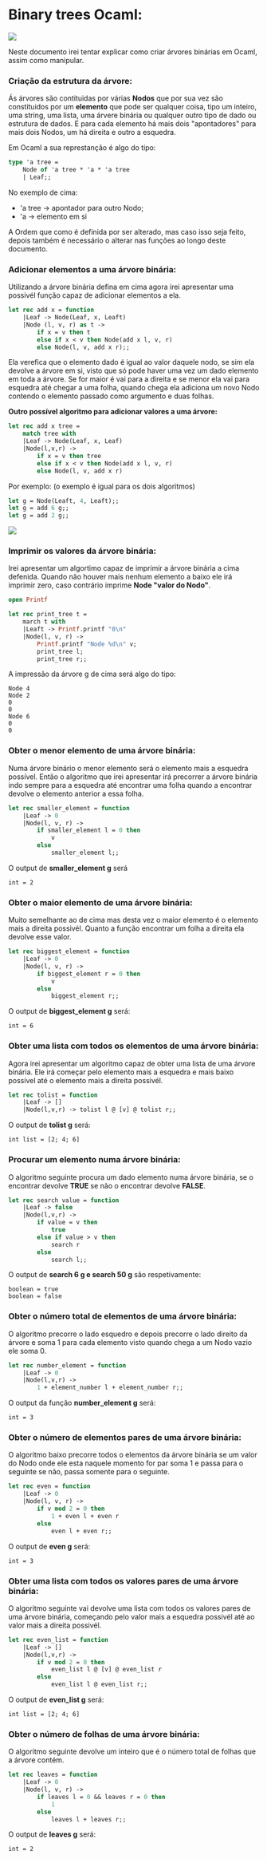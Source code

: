 # Binary trees Ocaml:
![](https://cdn.icon-icons.com/icons2/2107/PNG/512/file_type_ocaml_icon_130288.png)

Neste documento irei tentar explicar como criar árvores binárias em Ocaml, assim como manipular.

### Criação da estrutura da árvore:
Ás árvores são contituidas por várias __Nodos__ que por sua vez são constituidos por um __elemento__ que pode ser qualquer coisa, tipo um inteiro, uma string, uma lista, uma árvere binária ou qualquer outro tipo de dado ou estrutura de dados. E para cada elemento há mais dois "apontadores" para mais dois Nodos, um há direita e outro a esquedra.

Em Ocaml a sua represtanção é algo do tipo:
```ocaml
type 'a tree =
	Node of 'a tree * 'a * 'a tree
	| Leaf;;
```

No exemplo de cima:
- 'a tree -> apontador para outro Nodo;
- 'a -> elemento em si

A Ordem que como é definida por ser alterado, mas caso isso seja feito, depois também é necessário o alterar nas funções ao longo deste documento.

### Adicionar elementos a uma árvore binária:
Utilizando a árvore binária defina em cima agora irei apresentar uma possivél função capaz de adicionar elementos a ela.

```ocaml
let rec add x = function
	|Leaf -> Node(Leaf, x, Leaft)
	|Node (l, v, r) as t ->
		if x = v then t
		else if x < v then Node(add x l, v, r)
		else Node(l, v, add x r);;
```

Ela verefica que o elemento dado é igual ao valor daquele nodo, se sim ela devolve a árvore em si, visto que só pode haver uma vez um dado elemento em toda a árvore. Se for maior é vai para a direita e se menor ela vai para esquedra até chegar a uma folha, quando chega ela adiciona um novo Nodo contendo o elemento passado como argumento e duas folhas.

__Outro possível algoritmo para adicionar valores a uma árvore:__
```ocaml
let rec add x tree =
	match tree with
	|Leaf -> Node(Leaf, x, Leaf)
	|Node(l,v,r) ->
		if x = v then tree
		else if x < v then Node(add x l, v, r)
		else Node(l, v, add x r)
```

Por exemplo: (o exemplo é igual para os dois algoritmos)

```ocaml
let g = Node(Leaft, 4, Leaft);;
let g = add 6 g;;
let g = add 2 g;;
```

![](https://user-images.githubusercontent.com/91985039/178030476-5de2a154-e025-4a77-84f7-60d6c1c233f2.jpeg)

### Imprimir os valores da árvore binária:
Irei apresentar um algortimo capaz de imprimir a árvore binária a cima defenida.
Quando não houver mais nenhum elemento a baixo ele irá imprimir zero, caso contrário imprime __Node "valor do Nodo"__.

```ocaml
open Printf

let rec print_tree t =
	march t with
	|Leaft -> Printf.printf "0\n"
	|Node(l, v, r) ->
		Printf.printf "Node %d\n" v;
		print_tree l;
		print_tree r;;
```

A impressão da árvore g de cima será algo do tipo:

	Node 4
	Node 2
	0
	0
	Node 6
	0
	0

### Obter o menor elemento de uma árvore binária:
Numa árvore binário o menor elemento será o elemento mais a esquedra possível.
Então o algoritmo que irei apresentar irá precorrer a árvore binária indo sempre para a esquedra até encontrar uma folha quando a encontrar devolve o elemento anterior a essa folha.

```ocaml
let rec smaller_element = function
	|Leaf -> 0
	|Node(l, v, r) ->
		if smaller_element l = 0 then
			v
		else
			smaller_element l;;
```

O output de __smaller_element g__ será

	int = 2

### Obter o maior elemento de uma árvore binária:
Muito semelhante ao de cima mas desta vez o maior elemento é o elemento mais a direita possivél. Quanto a função encontrar um folha a direita ela devolve esse valor.

```ocaml
let rec biggest_element = function
	|Leaf -> 0
	|Node(l, v, r) ->
		if biggest_element r = 0 then
			v
		else
			biggest_element r;;
```

O output de __biggest_element g__ será:

	int = 6

### Obter uma lista com todos os elementos de uma árvore binária:
Agora irei apresentar um algoritmo capaz de obter uma lista de uma árvore binária.	 Ele irá começar pelo elemento mais a esquedra e mais baixo possivel até o elemento mais a direita possivél.

```ocaml
let rec tolist = function
	|Leaf -> []
	|Node(l,v,r) -> tolist l @ [v] @ tolist r;; 
```

O output de __tolist g__ será:

	int list = [2; 4; 6]

### Procurar um elemento numa árvore binária:
O algoritmo seguinte procura um dado elemento numa árvore binária, se o encontrar devolve __TRUE__ se não o encontrar devolve __FALSE__.

```ocaml
let rec search value = function
	|Leaf -> false
	|Node(l,v,r) ->
		if value = v then
			true
		else if value > v then
			search r
		else
			search l;; 
```

O output de __search 6 g   e    search 50 g__ são respetivamente:

	boolean = true
	boolean = false

### Obter o número total de elementos de uma árvore binária:
O algoritmo precorre o lado esquedro e depois precorre o lado direito da árvore e soma 1 para cada elemento visto quando chega a um Nodo vazio ele soma 0.

```ocaml
let rec number_element = function
	|Leaf -> 0
	|Node(l,v,r) ->
		1 + element_number l + element_number r;;
```
O output da função __number_element g__ será:

	int = 3

### Obter o número de elementos pares de uma árvore binária:
O algoritmo baixo precorre todos o elementos da árvore binária se um valor do Nodo onde ele esta naquele momento for par soma 1 e passa para o seguinte se não, passa somente para o seguinte.
```ocaml
let rec even = function
	|Leaf -> 0
	|Node(l, v, r) ->
		if v mod 2 = 0 then
			1 + even l + even r
		else
			even l + even r;;
```
O output de __even g__ será:

	int = 3

### Obter uma lista com todos os valores pares de uma árvore binária:
O algoritmo seguinte vai devolve uma lista com todos os valores pares de uma árvore binária, começando pelo valor mais a esquedra possivél até ao valor mais a direita possivél.
```ocaml
let rec even_list = function
	|Leaf -> []
	|Node(l,v,r) ->
		if v mod 2 = 0 then
			even_list l @ [v] @ even_list r
		else
			even_list l @ even_list r;;
```
O output de __even_list g__ será:

	int list = [2; 4; 6]

### Obter o número de folhas de uma árvore binária:
O algoritmo seguinte devolve um inteiro que é o número total de folhas que a árvore contém.

```ocaml
let rec leaves = function
	|Leaf -> 0
	|Node(l, v, r) ->
		if leaves l = 0 && leaves r = 0 then
			1
		else
			leaves l + leaves r;; 
```
O output de __leaves g__ será:

	int = 2
